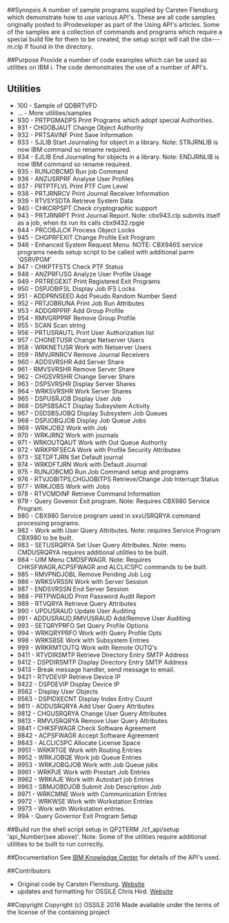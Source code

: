 ##Synopsis
A number of sample programs supplied by Carsten Flensburg which demonstrate how to use various API's. These are all code
samples originally posted to iProdeveloper as part of the Using API's articles. Some of the samples are a collection of commands
and programs which require a special build file for them to be created, the setup script will call the cbx---m.clp if found in the 
directory.

##Purpose
Provide a number of code examples which can be used as utilities on IBM i. The code demonstrates the use of a number of API's.

## Utilities
* 100 - Sample of QDBRTVFD
* ... - More utilities/samples
* 930 - PRTPGMADPS Print Programs which adopt special Authorities.
* 931 - CHGOBJAUT Change Object Authority
* 932 - PRTSAVINF Print Save Information
* 933 - SJLIB Start Journaling for object in a library. Note: STRJRNLIB is now IBM command so rename required. 
* 934 - EJLIB End Journaling for objects in a library. Note: ENDJRNLIB is now IBM command so rename required.
* 935 - RUNJOBCMD Run job Command
* 936 - ANZUSRPRF Analyse User Profiles
* 937 - PRTPTFLVL Print PTF Cum Level
* 938 - PRTJRNRCV Print Journal Receiver Information
* 939 - RTVSYSDTA Retrieve System Data
* 940 - CHKCRPSPT Check cryptographic support
* 943 - PRTJRNRPT Print Journal Report. Note: cbx943.clp submits itself as a job, when its run its calls cbx9432.rpgle
* 944 - PRCOBJLCK Process Object Locks
* 945 - CHGPRFEXIT Change Profile Exit Program
* 946 - Enhanced System Request Menu. NOTE: CBX946S service programs needs setup script to be called with additional parm 'QSRVPGM'
* 947 - CHKPTFSTS Check PTF Status
* 948 - ANZPRFUSG Analyze User Profile Usage
* 949 - PRTREGEXIT Print Registered Exit Programs
* 950 - DSPJOBIFSL Display Job IFS Locks
* 951 - ADDPRNSEED Add Pseudo Random Number Seed
* 952 - PRTJOBRUNA Print Job Run Attributes
* 953 - ADDGRPPRF Add Group Profile
* 954 - RMVGRPPRF Remove Group Profile
* 955 - SCAN Scan string
* 956 - PRTUSRAUTL Print User Authorization list
* 957 - CHGNETUSR Change Netserver Users
* 958 - WRKNETUSR Work with Netserver Users
* 959 - RMVJRNRCV Remove Journal Receivers
* 960 - ADDSVRSHR Add Server Share
* 961 - RMVSVRSHR Remove Server Share
* 962 - CHGSVRSHR Change Server Share
* 963 - DSPSVRSHR Display Server Shares
* 964 - WRKSVRSHR Work Server Shares
* 965 - DSPUSRJOB Display User Job
* 966 - DSPSBSACT Display Subsystem Activity
* 967 - DSDSBSJOBQ Display Subsystem Job Queues
* 968 - DSPJOBQJOB Display Job Queue Jobs
* 969 - WRKJOB2 Work with Job
* 970 - WRKJRN2 Work with journals
* 971 - WRKOUTQAUT Work with Out Queue Authority
* 972 - WRKPRFSECA Work with Profile Security Attributes
* 973 - SETDFTJRN Set Default journal 
* 974 - WRKDFTJRN Work with Default Journal
* 975 - RUNJOBCMD Run Job Command setup and programs
* 976 - RTVJOBITPS,CHGJOBITPS Retrieve/Change Job Interrupt Status
* 977 - WRKJOBS Work with Jobs
* 978 - RTVCMDINF Retrieve Command Information
* 979 - Query Govenor Exit program. Note: Requires CBX980 Service Program.
* 980 - CBX980 Service program used in xxxUSRQRYA command processing programs.
* 982 - Work with User Query Attributes. Note: requires Service Program CBX980 to be built.
* 983 - SETUSRQRYA Set User Query Attributes. Note: menu CMDUSRQRYA requires additional utilities to be built. 
* 984 - UIM Menu CMDSFWAGR. Note: Requires CHKSFWAGR,ACPSFWAGR and ALCLICSPC commands to be built.
* 985 - RMVPNDJOBL Remove Pending Job Log
* 986 - WRKSVRSSN Work with Server Session
* 987 - ENDSVRSSN End Server Session
* 988 - PRTPWDAUD Print Password Audit Report
* 989 - RTVQRYA Retrieve Query Attributes
* 990 - UPDUSRAUD Update User Auditing
* 991 - ADDUSRAUD,RMVUSRAUD Add/Remove User Auditing
* 993 - SETQRYPRFO Set Query Profile Options
* 994 - WRKQRYPRFO Work with Query Profile Opts
* 998 - WRKSBSE Work with Subsystem Entries
* 999 - WRKRMTOUTQ Work with Remote OUTQ's
* 9411 - RTVDIRSMTP Retrieve Directory Entry SMTP Address
* 9412 - DSPDIRSMTP Display Directory Entry SMTP Address
* 9413 - Break message handler, send message to email.
* 9421 - RTVDEVIP Retrieve Device IP
* 9422 - DSPDEVIP Display Device IP
* 9562 - Display User Objects
* 9563 - DSPIDXECNT Display Index Entry Count
* 9811 - ADDUSRQRYA Add User Query Attributes
* 9812 - CHGUSRQRYA Change User Query Attributes
* 9813 - RMVUSRQRYA Remove User Query Attributes
* 9841 - CHKSFWAGR Check Software Agreement
* 9842 - ACPSFWAGR Accept Software Agreement
* 9843 - ALCLICSPC Allocate License Space
* 9951 - WRKRTGE Work with Routing Entries
* 9952 - WRKJOBQE Work job Queue Entries
* 9953 - WRKJOBQJOB Work with Job Queue jobs
* 9961 - WRKPJE Work with Prestart Job Entries
* 9962 - WRKAJE Work with Autostart job Entries
* 9963 - SBMJOBDJOB Submit Job Description Job
* 9971 - WRKCMNE Work with Communication Entries
* 9972 - WRKWSE Work with Workstation Entries
* 9973 - Work with Workstation entries.
* 99A - Query Governor Exit Program Setup

##Build
run the shell script setup in QP2TERM ./cf_api/setup 'api_Number(see above)'. Note: Some of the utilities require additional
utilities to be built to run correctly.

##Documentation
See [IBM Knowledge Center](http://www.ibm.com/support/knowledgecenter/ssw_ibm_i) for details of the API's used.

##Contributors
* Original code by Carsten Flensburg. [Website](https://spaces.hightail.com/space/00SJA)
* updates and formatting for OSSILE Chris Hird. [Website](http://www.shieldadvanced.com)
   
##Copyright
Copyright (c) OSSILE 2016 Made available under the terms of the license of the containing project   